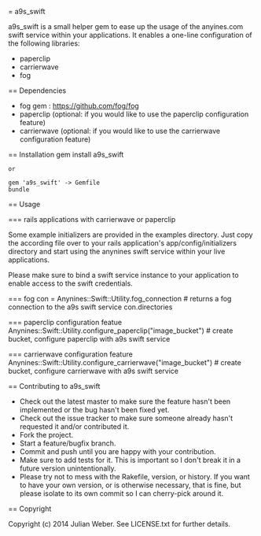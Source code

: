 = a9s_swift

a9s_swift is a small helper gem to ease up the usage of the anyines.com swift service within your applications.
It enables a one-line configuration of the following libraries:

* paperclip
* carrierwave
* fog

== Dependencies

* fog gem : https://github.com/fog/fog
* paperclip (optional: if you would like to use the paperclip configuration feature)
* carrierwave (optional: if you would like to use the carrierwave configuration feature)

== Installation
	gem install a9s_swift
	
	or
	
	gem 'a9s_swift' -> Gemfile
	bundle

== Usage

=== rails applications with carrierwave or paperclip

Some example initializers are provided in the examples directory. Just copy the according file over to your rails application's app/config/initializers directory and start using the anynines swift service within your live applications. 

Please make sure to bind a swift service instance to your application to enable access to the swift credentials.

=== fog
	con = Anynines::Swift::Utility.fog_connection # returns a fog connection to the a9s swift service 
	con.directories
	
=== paperclip configuration featue
	Anynines::Swift::Utility.configure_paperclip("image_bucket") # create bucket, configure paperclip with a9s swift service
	
=== carrierwave configuration feature
	Anynines::Swift::Utility.configure_carrierwave("image_bucket") # create bucket, configure carrierwave with a9s swift service
	

== Contributing to a9s_swift
 
* Check out the latest master to make sure the feature hasn't been implemented or the bug hasn't been fixed yet.
* Check out the issue tracker to make sure someone already hasn't requested it and/or contributed it.
* Fork the project.
* Start a feature/bugfix branch.
* Commit and push until you are happy with your contribution.
* Make sure to add tests for it. This is important so I don't break it in a future version unintentionally.
* Please try not to mess with the Rakefile, version, or history. If you want to have your own version, or is otherwise necessary, that is fine, but please isolate to its own commit so I can cherry-pick around it.

== Copyright

Copyright (c) 2014 Julian Weber. See LICENSE.txt for
further details.

